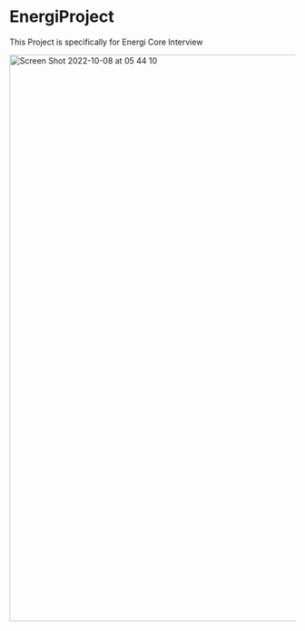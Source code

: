 # EnergiProject
This Project is specifically for Energi Core Interview


<img width="997" alt="Screen Shot 2022-10-08 at 05 44 10" src="https://user-images.githubusercontent.com/115284052/194711451-7fc76bdb-e852-4d27-b085-17b82c7c9254.png">
